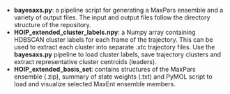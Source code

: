 - **bayesaxs.py**: a pipeline script for generating a MaxPars ensemble and a variety of output files. The input and output files follow the directory structure of the repository.
- **HOIP_extended_cluster_labels.npy**: a Numpy array containing HDBSCAN cluster labels for each frame of the trajectory. This can be used to extract each cluster into separate .xtc trajectory files. Use the __bayesaxs.py__ pipeline to load cluster labels, save trajectory clusters and extract representative cluster centroids (leaders).
- **HOIP_extended_basis_set**: contains structures of the MaxPars ensemble (.zip), summary of state weights (.txt) and PyMOL script to load and visualize selected MaxEnt ensemble members.
